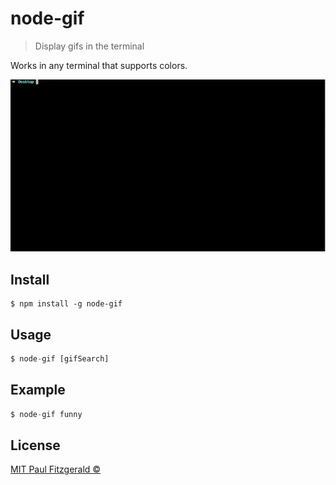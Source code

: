 # node-gif

> Display gifs in the terminal

Works in any terminal that supports colors.

<img src="https://raw.githubusercontent.com/pau1fitz/node-gif/master/example.gif">

## Install

```
$ npm install -g node-gif
```

## Usage

```js
$ node-gif [gifSearch]
```

## Example

```js
$ node-gif funny
```

## License

<a href="https://github.com/Pau1fitz/node-gif/blob/master/LICENSE">MIT Paul Fitzgerald ©</a>
